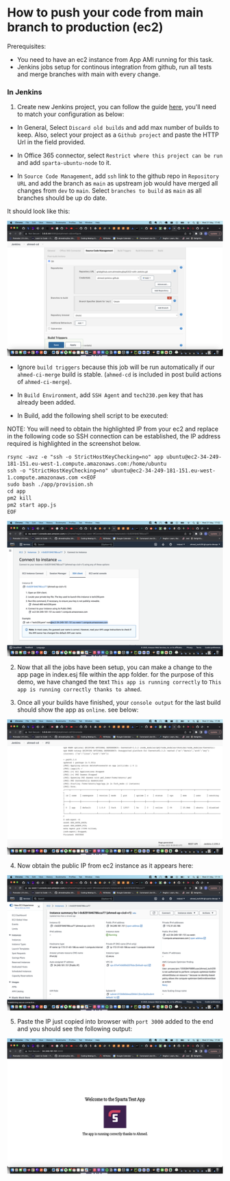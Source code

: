 # How to push your code from main branch to production (ec2)

Prerequisites:

- You need to have an ec2 instance from App AMI running for this task.
- Jenkins jobs setup for continous integration from github, run all tests and merge branches with main with every change.

### In Jenkins

1. Create new Jenkins project, you can follow the guide [here](./README.md), you'll need to match your configuration as below:

- In General, Select `Discard old builds` and add max number of builds to keep. Also, select your project as a `Github project` and paste the HTTP Url in the field provided.

- In Office 365 connector, select `Restrict where this project can be run` and add `sparta-ubuntu-node` to it.

- In `Source Code Management`, add `ssh` link to the github repo in `Repository URL` and add the branch as `main` as upstream job would have merged all changes from `dev` to `main`. Select `branches to build` as `main` as all branches should be up do date.

It should look like this:

![alt text](./assets/scm.png)

- Ignore `build triggers` because this job will be run automatically if our `ahmed-ci-merge` build is stable. (`ahmed-cd` is included in post build actions of `ahmed-ci-merge`).

- In `Build Environment`, add `SSH Agent` and `tech230.pem` key that has already been added.

- In Build, add the following shell script to be executed:

NOTE: You will need to obtain the highlighted IP from your ec2 and replace in the following code so SSH connection can be established, the IP address required is highlighted in the screenshot below.

```
rsync -avz -e "ssh -o StrictHostKeyChecking=no" app ubuntu@ec2-34-249-181-151.eu-west-1.compute.amazonaws.com:/home/ubuntu
ssh -o "StrictHostKeyChecking=no" ubuntu@ec2-34-249-181-151.eu-west-1.compute.amazonaws.com <<EOF
sudo bash ./app/provision.sh
cd app
pm2 kill
pm2 start app.js
EOF
```

![alt text](./assets/ip-for-script.png)

2. Now that all the jobs have been setup, you can make a change to the app page in index.esj file within the app folder. for the purpose of this demo, we have changed the text `This app is running correctly` to `This app is running correctly thanks to ahmed`.

3. Once all your builds have finished, your `console output` for the last build should show the app as `online`. see below:

![alt text](./assets/console-output.png)

4. Now obtain the public IP from ec2 instance as it appears here:

![alt text](./assets/ipv4.png)

5. Paste the IP just copied into browser with `port 3000` added to the end and you should see the following output:

![alt text](./assets/app-working.png)

